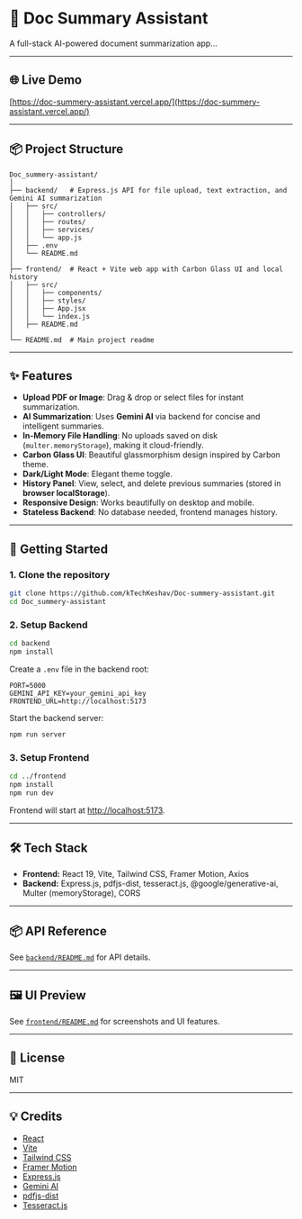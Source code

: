 # 📝 Doc Summary Assistant

A full-stack AI-powered document summarization app...

---

## 🌐 Live Demo

[https://doc-summery-assistant.vercel.app/](https://doc-summery-assistant.vercel.app/)

---

## 📦 Project Structure

```
Doc_summery-assistant/
│
├── backend/   # Express.js API for file upload, text extraction, and Gemini AI summarization
│   ├── src/
│   │   ├── controllers/
│   │   ├── routes/
│   │   ├── services/
│   │   └── app.js
│   ├── .env
│   └── README.md
│
├── frontend/  # React + Vite web app with Carbon Glass UI and local history
│   ├── src/
│   │   ├── components/
│   │   ├── styles/
│   │   ├── App.jsx
│   │   └── index.js
│   ├── README.md
│
└── README.md  # Main project readme
```

---

## ✨ Features

- **Upload PDF or Image**: Drag & drop or select files for instant summarization.
- **AI Summarization**: Uses **Gemini AI** via backend for concise and intelligent summaries.
- **In-Memory File Handling**: No uploads saved on disk (`multer.memoryStorage`), making it cloud-friendly.
- **Carbon Glass UI**: Beautiful glassmorphism design inspired by Carbon theme.
- **Dark/Light Mode**: Elegant theme toggle.
- **History Panel**: View, select, and delete previous summaries (stored in **browser localStorage**).
- **Responsive Design**: Works beautifully on desktop and mobile.
- **Stateless Backend**: No database needed, frontend manages history.

---

## 🚀 Getting Started

### 1. Clone the repository

```bash
git clone https://github.com/kTechKeshav/Doc-summery-assistant.git
cd Doc_summery-assistant
```

### 2. Setup Backend

```bash
cd backend
npm install
```

Create a `.env` file in the backend root:

```
PORT=5000
GEMINI_API_KEY=your_gemini_api_key
FRONTEND_URL=http://localhost:5173
```

Start the backend server:

```bash
npm run server
```

### 3. Setup Frontend

```bash
cd ../frontend
npm install
npm run dev
```

Frontend will start at [http://localhost:5173](http://localhost:5173).

---

## 🛠️ Tech Stack

- **Frontend:** React 19, Vite, Tailwind CSS, Framer Motion, Axios
- **Backend:** Express.js, pdfjs-dist, tesseract.js, @google/generative-ai, Multer (memoryStorage), CORS

---

## 📦 API Reference

See [`backend/README.md`](./backend/README.md) for API details.

---

## 🖼️ UI Preview

See [`frontend/README.md`](./frontend/README.md) for screenshots and UI features.

---

## 📄 License

MIT

---

## 💡 Credits

- [React](https://react.dev/)
- [Vite](https://vitejs.dev/)
- [Tailwind CSS](https://tailwindcss.com/)
- [Framer Motion](https://www.framer.com/motion/)
- [Express.js](https://expressjs.com/)
- [Gemini AI](https://ai.google.dev/)
- [pdfjs-dist](https://github.com/mozilla/pdf.js)
- [Tesseract.js](https://github.com/naptha/tesseract.js)

